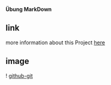 **Übung MarkDown**
## link 
more information about this Project [here](https://github.com/newmomav/test1/edit/main/README.md)

## image
! [github-git](thumbnail_IMG_2991.jpg)
